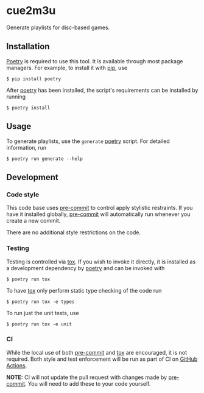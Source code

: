 # cue2m3u

Generate playlists for disc-based games.

## Installation

[Poetry] is required to use this tool. It is available through most package
managers. For example, to install it with [pip], use

```
$ pip install poetry
```

After [poetry] has been installed, the script's requirements can be installed by
running

```
$ poetry install
```

## Usage

To generate playlists, use the `generate` [poetry] script. For detailed
information, run

```
$ poetry run generate --help
```

## Development

### Code style

This code base uses [pre-commit] to control apply stylistic restraints. If you
have it installed globally, [pre-commit] will automatically run whenever you
create a new commit.

There are no additional style restrictions on the code.

### Testing

Testing is controlled via [tox]. If you wish to invoke it directly, it is
installed as a development dependency by [poetry] and can be invoked with

```
$ poetry run tox
```

To have [tox] only perform static type checking of the code run

```
$ poetry run tox -e types
```

To run just the unit tests, use

```
$ poetry run tox -e unit
```

### CI

While the local use of both [pre-commit] and [tox] are encouraged, it is not
required. Both style and test enforcement will be run as part of CI on [GitHub
Actions][actions].

**NOTE:** CI will not update the pull request with changes made by [pre-commit].
You will need to add these to your code yourself.

[actions]: https://docs.github.com/en/actions
[pip]: https://pip.pypa.io
[poetry]: https://python-poetry.org
[pre-commit]: https://pre-commit.com
[tox]: https://tox.readthedocs.io
